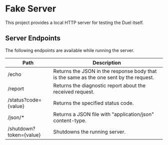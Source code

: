 # Fake Server

This project provides a local HTTP server for testing the Duel itself.

## Server Endpoints

The following endpoints are available while running the server.

| Path                  | Description |
|-----------------------|-------------|
|/echo                  | Returns the JSON in the response body that is the same as the one sent by the request.|
|/report                | Returns the diagnostic report about the received request.|
|/status?code={value}   | Returns the specified status code.|
|/json/*                | Returns a JSON file with "application/json" content-type.|
|/shutdown?token={value}| Shutdowns the running server.|
